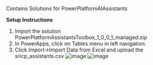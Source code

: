 Contains Solutions for PowerPlatformAIAssistants

**Setup Instructions**
1. Import the solution PowerPlatformAssistantsToolbox_1_0_0_1_managed.zip
2. In PowerApps, click on Tables menu in left navigation.
3. Click Import->Import Data from Excel and upload the sricp_assistants.csv
![image](https://github.com/srirambalajigit/PowerPlatformAIAssistantsToolbox/assets/51313549/c63c5f20-3397-4bb9-b904-4a0cc193530e)
![image](https://github.com/srirambalajigit/PowerPlatformAIAssistantsToolbox/assets/51313549/411fab55-dd7f-4267-b736-f81aba3e4137)


